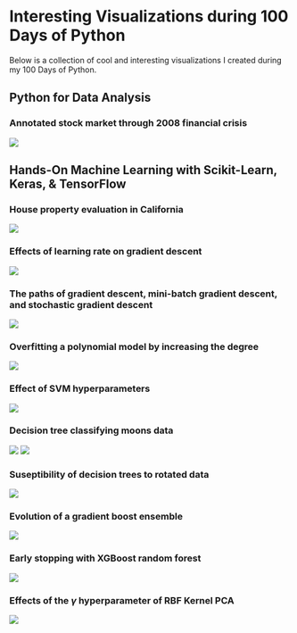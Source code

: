 # Interesting Visualizations during 100 Days of Python

Below is a collection of cool and interesting visualizations I created during my 100 Days of Python.

## Python for Data Analysis

### Annotated stock market through 2008 financial crisis

![](./PythonForDataAnalysis/pfda_ch09_files/pfda_ch09_30_0.svg)


## Hands-On Machine Learning with Scikit-Learn, Keras, & TensorFlow

### House property evaluation in California

![](./HandsOnMachineLearningWithScikitLearnAndTensorFlow/homl_ch02_End-to-end-machine-learning-project_files/homl_ch02_End-to-end-machine-learning-project_19_1.png)

### Effects of learning rate on gradient descent

![](./HandsOnMachineLearningWithScikitLearnAndTensorFlow/homl_ch04_Training-models_files/homl_ch04_Training-models_20_0.png)

### The paths of gradient descent, mini-batch gradient descent, and stochastic gradient descent

![](./HandsOnMachineLearningWithScikitLearnAndTensorFlow/homl_ch04_Training-models_files/homl_ch04_Training-models_27_0.png)

### Overfitting a polynomial model by increasing the degree

![](./HandsOnMachineLearningWithScikitLearnAndTensorFlow/homl_ch04_Training-models_files/homl_ch04_Training-models_42_0.png)

### Effect of SVM hyperparameters

![](./HandsOnMachineLearningWithScikitLearnAndTensorFlow/homl_ch05_Support-vector-machines_files/homl_ch05_Support-vector-machines_28_0.png)

### Decision tree classifying moons data

![](./HandsOnMachineLearningWithScikitLearnAndTensorFlow/homl_ch06_Decision-trees_files/homl_ch06_Decision-trees_42_0.png)
![](./HandsOnMachineLearningWithScikitLearnAndTensorFlow/homl_ch06_Decision-trees_files/homl_ch06_Decision-trees_43_0.png)

### Suseptibility of decision trees to rotated data

![](./HandsOnMachineLearningWithScikitLearnAndTensorFlow/homl_ch06_Decision-trees_files/homl_ch06_Decision-trees_60_0.png)

### Evolution of a gradient boost ensemble

![](./HandsOnMachineLearningWithScikitLearnAndTensorFlow/homl_ch07_Ensemble-learning-and-random-forests_files/homl_ch07_Ensemble-learning-and-random-forests_36_0.png)

### Early stopping with XGBoost random forest

![](./HandsOnMachineLearningWithScikitLearnAndTensorFlow/homl_ch07_Ensemble-learning-and-random-forests_files/homl_ch07_Ensemble-learning-and-random-forests_52_0.png)

### Effects of the $\gamma$ hyperparameter of RBF Kernel PCA

![](./HandsOnMachineLearningWithScikitLearnAndTensorFlow/homl_ch08_Dimensionality-reduction_files/homl_ch08_Dimensionality-reduction_31_0.png)
